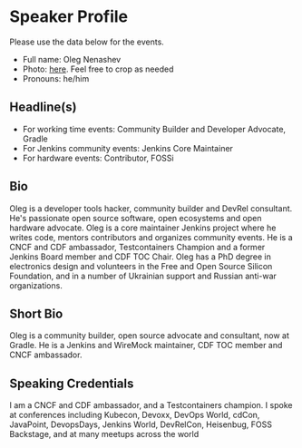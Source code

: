 # Speaker Profile

Please use the data below for the events.

- Full name: Oleg Nenashev
- Photo: [here](../images/profile.jpg). Feel free to crop as needed
- Pronouns: he/him

## Headline(s)

- For working time events: Community Builder and Developer Advocate, Gradle
- For Jenkins community events: Jenkins Core Maintainer
- For hardware events: Contributor, FOSSi

## Bio

Oleg is a developer tools hacker, community builder and DevRel consultant.
He's passionate open source software, open ecosystems and open hardware advocate.
Oleg is a core maintainer Jenkins project where he writes code, mentors contributors and organizes community events.
He is a CNCF and CDF ambassador, Testcontainers Champion and a former Jenkins Board member and CDF TOC Chair.
Oleg has a PhD degree in electronics design and volunteers in the Free and Open Source Silicon Foundation,
and in a number of Ukrainian support and Russian anti-war organizations.

## Short Bio

Oleg is a community builder, open source advocate and consultant, now at Gradle.
He is a Jenkins and WireMock maintainer, CDF TOC member and CNCF ambassador.

## Speaking Credentials

I am a CNCF and CDF ambassador, and a Testcontainers champion.
I spoke at conferences including Kubecon, Devoxx, DevOps World, cdCon, JavaPoint,
DevopsDays, Jenkins World, DevRelCon, Heisenbug, FOSS Backstage,
and at many meetups across the world
